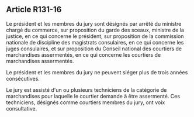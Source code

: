 Article R131-16
----
Le président et les membres du jury sont désignés par arrêté du ministre chargé
du commerce, sur proposition du garde des sceaux, ministre de la justice, en ce
qui concerne le président, sur proposition de la commission nationale de
discipline des magistrats consulaires, en ce qui concerne les juges consulaires,
et sur proposition du Conseil national des courtiers de marchandises
assermentés, en ce qui concerne les courtiers de marchandises assermentés.

Le président et les membres du jury ne peuvent siéger plus de trois années
consécutives.

Le jury est assisté d'un ou plusieurs techniciens de la catégorie de
marchandises pour laquelle le courtier demande à être assermenté. Ces
techniciens, désignés comme courtiers membres du jury, ont voix consultative.
